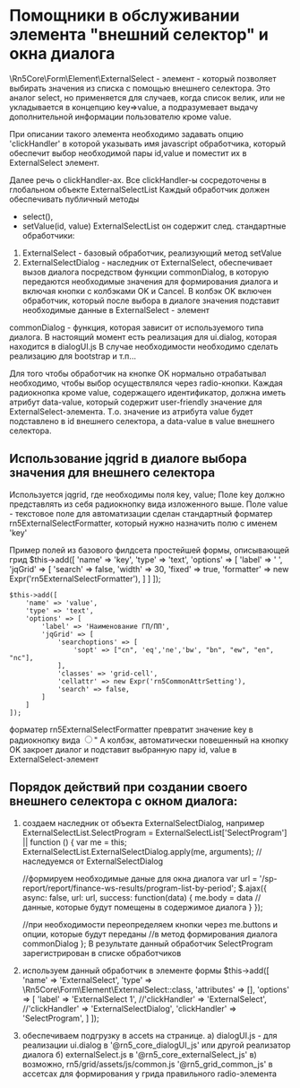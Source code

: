 Помощники в обслуживании элемента "внешний селектор" и окна диалога
===================================================================

\Rn5Core\Form\Element\ExternalSelect - элемент - который позволяет выбирать значения из списка с помощью внешнего селектора.
 Это аналог select, но применяется для случаев, когда список велик, или не укладывается в концепцию key=>value, а подразумевает
 выдачу дополнительной информации пользователю кроме value.

При описании такого элемента необходимо задавать опцию 'clickHandler'
в которой указывать имя javascript обработчика, который обеспечит выбор необходимой пары id,value и поместит
их в ExternalSelect элемент.

Далее речь о clickHandler-ах.
Все clickHandler-ы сосредоточены в глобальном объекте ExternalSelectList
Каждый обработчик должен обеспечивать публичный методы
 - select(),
 - setValue(id, value)
ExternalSelectList он содержит след. стандартные обработчики:
1) ExternalSelect - базовый обработчик, реализующий метод setValue
2) ExternalSelectDialog - наследник от ExternalSelect, обеспечивает вызов диалога
посредством функции commonDialog, в которую передаются необходимые значения для формирования диалога и
включая кнопки с колбэками OK и Cancel.
В колбэк OK включен обработчик, который после выбора в диалоге значения подставит необходимые данные в
ExternalSelect - элемент

commonDialog - функция, которая зависит от используемого типа диалога.
В настоящий момент есть реализация для ui.dialog, которая находится в dialogUI.js
В случае необходимости необходимо сделать реализацию для bootstrap и т.п...

Для того чтобы обработчик на кнопке OK нормально отрабатывал необходимо, чтобы выбор осуществлялся
через radio-кнопки.
Каждая радиокнопка кроме value, содержащего идентификатор, должна иметь атрибут data-value, который содержит
user-friendly значение для ExternalSelect-элемента. Т.о. значение из атрибута value будет подставлено в id внешнего селектора,
а data-value в value внешнего селектора.

Использование jqgrid в диалоге выбора значения для внешнего селектора
---------------------------------------------------------------------
Используется jqgrid, где необходимы поля key, value;
Поле key должно представлять из себя радиокнопку вида изложенного выше.
Поле value - текстовое поле
для автоматизации сделан стандартный форматер rn5ExternalSelectFormatter, который нужно назначить полю с именем 'key'

Пример полей из базового филдсета простейшей формы, описывающей грид
    $this->add([
        'name' => 'key',
        'type' => 'text',
        'options' => [
            'label' => ' ',
            'jqGrid' => [
                'search' => false,
                'width' => 30,
                'fixed' => true,
                'formatter' => new Expr('rn5ExternalSelectFormatter'),
            ]
        ]
    ]);

    $this->add([
        'name' => 'value',
        'type' => 'text',
        'options' => [
            'label' => 'Наименование ГП/ПП',
            'jqGrid' => [
                'searchoptions' => [
                    'sopt' => ["cn", 'eq','ne','bw', "bn", "ew", "en", "nc"],
                ],
                'classes' => 'grid-cell',
                'cellattr' => new Expr('rn5CommonAttrSetting'),
                'search' => false,
            ]
        ]
    ]);

форматер rn5ExternalSelectFormatter превратит значение key в радиокнопку вида
<input type='radio' name='key' value='" + cellValue + "' data-value='"+ value +"\'>"
А колбэк, автоматически повешенный на кнопку OK закроет диалог и подставит выбранную пару id, value в ExternalSelect-элемент

Порядок действий при создании своего внешнего селектора с окном диалога:
-------------------------------------------------------
1) создаем наследник от объекта ExternalSelectDialog, например
ExternalSelectList.SelectProgram = ExternalSelectList['SelectProgram'] || function () {
    var me = this;
    ExternalSelectList.ExternalSelectDialog.apply(me, arguments); //наследуемся от ExternalSelectDialog

    //формируем необходимые даные для окна диалога
    var url = '/sp-report/report/finance-ws-results/program-list-by-period';
    $.ajax({
        async: false,
        url: url,
        success: function(data) {
            me.body = data //данные, которые будут помещены в содержимое диалога
        }
    });

    //при необходимости переопределяем кнопки через me.buttons и опции, которые будут переданы
    //в метод формирования диалога commonDialog
};
В результате данный обработчик  SelectProgram зарегистрирован в списке обработчиков

2) используем данный обработчик в элементе формы
$this->add([
    'name' => 'ExternalSelect',
    'type' => \Rn5Core\Form\Element\ExternalSelect::class,
    'attributes' => [],
    'options' => [
        'label' => 'ExternalSelect 1',
        //'clickHandler' => 'ExternalSelect',
        //'clickHandler' => 'ExternalSelectDialog',
        'clickHandler' => 'SelectProgram',
    ]
]);

3) обеспечиваем подгрузку в accets на странице.
 а) dialogUI.js - для реализации ui.dialog в '@rn5_core_dialogUI_js' или другой реализатор диалога
 б) externalSelect.js  в '@rn5_core_externalSelect_js'
 в) возможно, rn5/grid/assets/js/common.js  '@rn5_grid_common_js' в ассетсах для формирования у грида правильного radio-элемента

